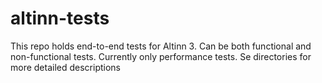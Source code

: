 # altinn-tests
This repo holds end-to-end tests for Altinn 3.
Can be both functional and non-functional tests.
Currently only performance tests. Se directories for 
more detailed descriptions 
